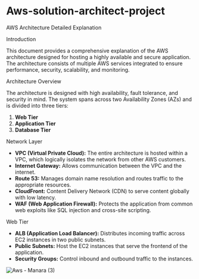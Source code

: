 # Aws-solution-architect-project


AWS Architecture Detailed Explanation 

Introduction 

 
This document provides a comprehensive explanation of the AWS architecture designed for hosting a highly available and secure application. The architecture consists of multiple AWS services integrated to ensure performance, security, scalability, and monitoring. 
 

Architecture Overview 

 
The architecture is designed with high availability, fault tolerance, and security in mind. The system spans across two Availability Zones (AZs) and is divided into three tiers: 
1. **Web Tier** 
2. **Application Tier** 
3. **Database Tier** 
 

Network Layer 

 
- **VPC (Virtual Private Cloud):** The entire architecture is hosted within a VPC, which logically isolates the network from other AWS customers. 
- **Internet Gateway:** Allows communication between the VPC and the internet. 
- **Route 53:** Manages domain name resolution and routes traffic to the appropriate resources. 
- **CloudFront:** Content Delivery Network (CDN) to serve content globally with low latency. 
- **WAF (Web Application Firewall):** Protects the application from common web exploits like SQL injection and cross-site scripting. 
 

Web Tier 

 
- **ALB (Application Load Balancer):** Distributes incoming traffic across EC2 instances in two public subnets. 
- **Public Subnets:** Host the EC2 instances that serve the frontend of the application. 
- **Security Groups:** Control inbound and outbound traffic to the instances. 
 


![Aws - Manara (3)](https://github.com/user-attachments/assets/4420e984-ce60-4253-808d-ea6fa2dc4247)
